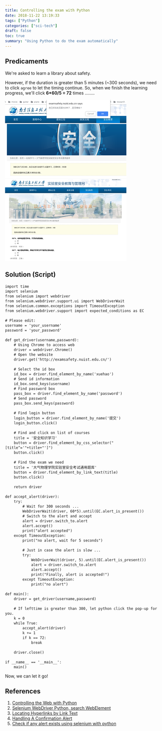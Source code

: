 ```yaml
---
title: Controlling the exam with Python
date: 2018-11-22 13:19:33
tags: ["Python"]
categories: ["sci-tech"]
draft: false
toc: true
summary: "Using Python to do the exam automatically"
---
```


## Predicaments

We're asked to learn a library about safety.

However, if the duration is greater than 5 minutes (~300 seconds), we need to click `agree` to let the timing continue. So, when we finish the learning progress, we'll click **6*60/5 = 72** times ........

<!--more-->

![example](/images/sci-tech/2018-11/exam_1.png)![example_2](/images/sci-tech/2018-11/exam_2.png)

## Solution (Script)

```
import time
import selenium
from selenium import webdriver
from selenium.webdriver.support.ui import WebDriverWait
from selenium.common.exceptions import TimeoutException
from selenium.webdriver.support import expected_conditions as EC

# Please edit:
username = 'your_username'
password = 'your_password'

def get_driver(username,password):
    # Using Chrome to access web
    driver = webdriver.Chrome()
    # Open the website
    driver.get('http://examsafety.nuist.edu.cn/')

    # Select the id box
    id_box = driver.find_element_by_name('xuehao')
    # Send id information
    id_box.send_keys(username)
    # Find password box
    pass_box = driver.find_element_by_name('password')
    # Send password
    pass_box.send_keys(password)

    # Find login button
    login_button = driver.find_element_by_name('提交')
    login_button.click()

    # Find and click on list of courses
    title = '安全知识学习'
    button = driver.find_element_by_css_selector("[title^='"+title+"']")
    button.click()

    # Find the exam we need
    title = '大气物理学院实验室安全考试通用题库'
    button = driver.find_element_by_link_text(title)
    button.click()

    return driver

def accept_alert(driver):
    try:
        # Wait for 300 seconds ...
        WebDriverWait(driver, 60*5).until(EC.alert_is_present())
        # Switch to the alert and accept
        alert = driver.switch_to.alert
        alert.accept()
        print("alert accepted")
    except TimeoutException:
        print("no alert, wait for 5 seconds")

        # Just in case the alert is slow ...
        try:
            WebDriverWait(driver, 5).until(EC.alert_is_present())
            alert = driver.switch_to.alert
            alert.accept()
            print("Finally, alert is accepted!")
        except TimeoutException:
            print("no alert")

def main():
    driver = get_driver(username,password)

    # If lefttime is greater than 300, let python click the pop-up for you.
    k = 0
    while True:
        accept_alert(driver)
        k += 1
        if k == 72:
            break

    driver.close()

if __name__ == '__main__':
    main()
```

Now, we can let it go!

## References

1. [Controlling the Web with Python](https://towardsdatascience.com/controlling-the-web-with-python-6fceb22c5f08)
2. [Selenium WebDriver Python, search WebElement](https://stackoverflow.com/questions/34445280/selenium-webdriver-python-search-webelement)
3. [Locating Hyperlinks by Link Text](https://selenium-python.readthedocs.io/locating-elements.html#locating-hyperlinks-by-link-text)
4. [Handling A Confirmation Alert](https://www.techbeamers.com/handle-alert-popup-selenium-python/)
5. [Check if any alert exists using selenium with python](https://stackoverflow.com/questions/19003003/check-if-any-alert-exists-using-selenium-with-python)